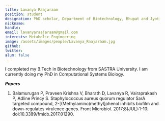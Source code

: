 ```yaml
---
title: Lavanya Raajaraam
position: student
designation: PhD scholar, Department of Biotechnology, Bhupat and Jyoti Mehta School of Biosciences 
nickname: 
handle: 
email: lavanyaraajaraam@gmail.com
interests: Metabolic Engineering
image: /assets/images/people/Lavanya_Raajaraam.jpg
github: 
twitter: 
alum: false
---
```


I completed my B.Tech in Biotechnology from SASTRA University. I am currently doing my PhD in Computational Systems Biology.

<em><strong>Papers</strong></em>
1. Balamurugan P, Praveen Krishna V, Bharath D, Lavanya R, Vairaprakash P, Adline Princy S. Staphylococcus aureus quorum regulator SarA targeted compound, 2-[(Methylamino)methyl]phenol inhibits biofilm and down-regulates virulence genes. Front Microbiol. 2017;8(JUL):1-10. doi:10.3389/fmicb.2017.01290.

 
